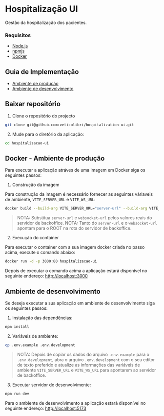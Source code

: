 # Hospitalização UI

Gestão da hospitalização dos pacientes.

### Requisitos

-   [Node.js](https://nodejs.org)
-   [npmjs](https://npmjs.com/)
-   [Docker](https:www.docker.com)

## Guia de Implementação

-   [Ambiente de produção](#docker---ambiente-de-produção)
-   [Ambiente de desenvolvimento](#ambiente-de-desenvolvimento)

## Baixar repositório

1. Clone o repositório do projecto

```bash
git clone git@github.com:veticolibri/hospitalization-ui.git
```

2. Mude para o diretório da aplicação:

```bash
cd hospitalizacao-ui
```

## Docker - Ambiente de produção

Para executar a aplicação atráves de uma imagem em Docker siga os seguintes passos:

1. Construção da imagem

Para construção da imagem é necessário fornecer as seguintes váriaveis de ambiente, `VITE_SERVER_URL` e `VITE_WS_URL`:

```bash
docker build --build-arg VITE_SERVER_URL="server-url" --build-arg VITE_WS_URL="websocket-url" -f ./.build/Dockerfile -t hospitalizacao-ui .
```

> NOTA: Substitua `server-url` e `websocket-url` pelos valores reais do servidor de backoffice.
> NOTA: Tanto do `server-url` e o `websocket-url` apontam para o ROOT na rota do servidor de backoffice.

2. Execução do container

Para executar o container com a sua imagem docker criada no passo acima, execute o comando abaixo:

```bash
docker run -d -p 3000:80 hospitalizacao-ui
```

Depois de executar o comando acima a aplicação estará disponível no seguinte endereço: <http://localhost:3000>

## Ambiente de desenvolvimento

Se deseja executar a sua aplicação em ambiente de desenvolvimento siga os seguintes passos:

1. Instalação das dependências:

```bash
npm install
```

2. Variáveis de ambiente:

```bash
cp .env.example .env.development
```

> NOTA: Depois de copiar os dados do arquivo `.env.example` para o `.env.development`, abra o arquivo `.env.development` com o seu editor de texto preferido e atualize as informações das variáveis de ambiente `VITE_SERVER_URL` e `VITE_WS_URL` para apontarem ao servidor de backoffice.

3. Executar servidor de desenvolvimente:

```bash
npm run dev
```

Para o ambiente de desenvolvimento a aplicação estará disponível no seguinte endereço: <http://localhost:5173>
